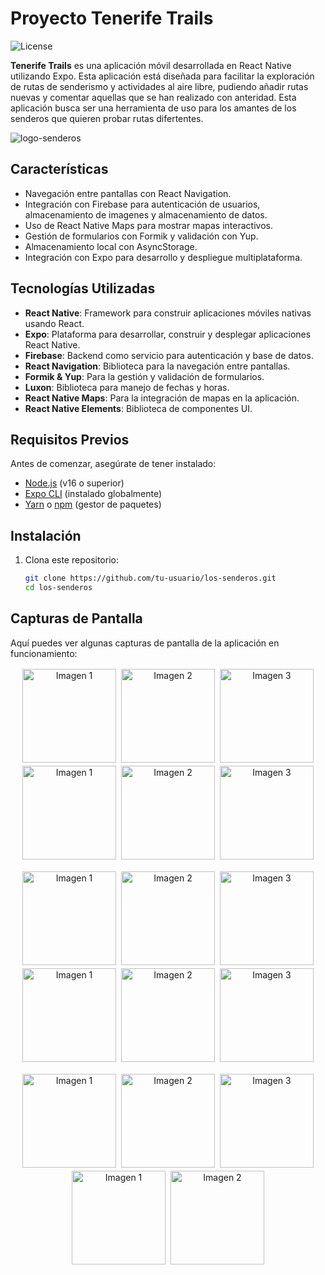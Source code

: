 # Proyecto Tenerife Trails

![License](https://img.shields.io/badge/license-0BSD-blue)

**Tenerife Trails** es una aplicación móvil desarrollada en React Native utilizando Expo. Esta aplicación está diseñada para facilitar la exploración de rutas de senderismo y actividades al aire libre, pudiendo añadir rutas nuevas y comentar aquellas que se han realizado con anteridad. Esta aplicación busca ser una herramienta de uso para los amantes de los senderos que quieren probar rutas difertentes.

![logo-senderos](https://github.com/user-attachments/assets/574d1c3a-9b40-4501-85d9-c13fb8ef7db6)

## Características

- Navegación entre pantallas con React Navigation.
- Integración con Firebase para autenticación de usuarios, almacenamiento de imagenes y almacenamiento de datos.
- Uso de React Native Maps para mostrar mapas interactivos.
- Gestión de formularios con Formik y validación con Yup.
- Almacenamiento local con AsyncStorage.
- Integración con Expo para desarrollo y despliegue multiplataforma.

## Tecnologías Utilizadas

- **React Native**: Framework para construir aplicaciones móviles nativas usando React.
- **Expo**: Plataforma para desarrollar, construir y desplegar aplicaciones React Native.
- **Firebase**: Backend como servicio para autenticación y base de datos.
- **React Navigation**: Biblioteca para la navegación entre pantallas.
- **Formik & Yup**: Para la gestión y validación de formularios.
- **Luxon**: Biblioteca para manejo de fechas y horas.
- **React Native Maps**: Para la integración de mapas en la aplicación.
- **React Native Elements**: Biblioteca de componentes UI.

## Requisitos Previos

Antes de comenzar, asegúrate de tener instalado:

- [Node.js](https://nodejs.org/) (v16 o superior)
- [Expo CLI](https://docs.expo.dev/get-started/installation/) (instalado globalmente)
- [Yarn](https://yarnpkg.com/) o [npm](https://www.npmjs.com/) (gestor de paquetes)

## Instalación

1. Clona este repositorio:

   ```bash
   git clone https://github.com/tu-usuario/los-senderos.git
   cd los-senderos

## Capturas de Pantalla

Aquí puedes ver algunas capturas de pantalla de la aplicación en funcionamiento:

<p align="center">
  <img src="assets/imgToGit/Cap_1.png" alt="Imagen 1" width="150" style="padding: 2px;">
  <img src="assets/imgToGit/Cap_2.png" alt="Imagen 2" width="150" style="padding: 2px;">
  <img src="assets/imgToGit/Cap_3.png" alt="Imagen 3" width="150" style="padding: 2px;">
  <img src="assets/imgToGit/Cap_4.png" alt="Imagen 1" width="150" style="padding: 2px;">
  <img src="assets/imgToGit/Cap_5.png" alt="Imagen 2" width="150" style="padding: 2px;">
  <img src="assets/imgToGit/Cap_6.png" alt="Imagen 3" width="150" style="padding: 2px;">
</p>
<p align="center">
  <img src="assets/imgToGit/Cap_7.png" alt="Imagen 1" width="150" style="padding: 2px;">
  <img src="assets/imgToGit/Cap_8.png" alt="Imagen 2" width="150" style="padding: 2px;">
  <img src="assets/imgToGit/Cap_9.png" alt="Imagen 3" width="150" style="padding: 2px;">
  <img src="assets/imgToGit/Cap_10.png" alt="Imagen 1" width="150" style="padding: 2px;">
  <img src="assets/imgToGit/Cap_11.png" alt="Imagen 2" width="150" style="padding: 2px;">
  <img src="assets/imgToGit/Cap_12.png" alt="Imagen 3" width="150" style="padding: 2px;">
</p>
<p align="center">
  <img src="assets/imgToGit/Cap_13.png" alt="Imagen 1" width="150" style="padding: 2px;">
  <img src="assets/imgToGit/Cap_14.png" alt="Imagen 2" width="150" style="padding: 2px;">
  <img src="assets/imgToGit/Cap_15.png" alt="Imagen 3" width="150" style="padding: 2px;">
  <img src="assets/imgToGit/Cap_16.png" alt="Imagen 1" width="150" style="padding: 2px;">
  <img src="assets/imgToGit/Cap_17.png" alt="Imagen 2" width="150" style="padding: 2px;">
</p>

